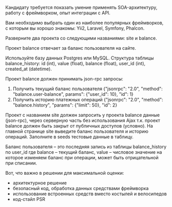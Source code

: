 Кандидату требуется показать умение применять SOA-архитектуру, работу с фреймворком, опыт интеграции с API.

Вам необходимо выбрать один из наиболее популярных фреймворков, с которым вы хорошо знакомы: Yii2, Laravel, Symfony, Phalcon.

Разверните два проекта со следующими названиями: site и balance.

Проект balance отвечает за баланс пользователя на сайте.

Используйте базу данных Postgres или MySQL. Структура таблицы balance_history: id (int), value (float), balance (float), user_id (int), created_at (datetime).

Проект balance должен принимать json-rpc запросы:
1. Получить текущий баланс пользователя {"jsonrpc": "2.0", "method": "balance.user-balance", params": {"user_id": 10}, "id": 1}
2. Получить историю платежных операций {"jsonrpc": "2.0", "method": "balance.history", "params": {"limit": 50}, "id": 2}

Проект с названием site должен запросить у проекта balance данные (json-rpc), через серверную часть без использования Ajax т.к. проект balance должен быть закрыт от публичных доступов (условно). На главной странице site выведите баланс пользователя и историю операций. Заполните в seeds тестовые данные в таблицу.

Баланс пользователя – это последняя запись из таблицы balance_history по user_id где balance – текущий баланс, value – числовое значение на которое изменяем баланс при операции, может быть отрицательной при списании.

Вот, что важно в решении для максимальной оценки:
- архитектурное решение
- безопасный код, обработка данных средствами фреймворка
- использование встроенных средств вместо костылей и велосипедов
- код-стайл PSR